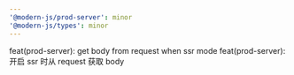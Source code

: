 ```yaml
---
'@modern-js/prod-server': minor
'@modern-js/types': minor
---
```


feat(prod-server): get body from request when ssr mode
feat(prod-server): 开启 ssr 时从 request 获取 body
